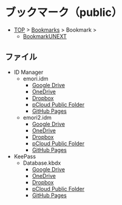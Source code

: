 # ブックマーク（public）

- [TOP](TOP.md) >  [Bookmarks](Bookmarks.md) > Bookmark >
  - [BookmarkUNEXT](BookmarkUNEXT.md)

## ファイル

- ID Manager
  - emori.idm
    - [Google Drive](https://drive.google.com/file/d/15nre4nFIvCp7HvvcTBwoXQU_lRjgb7m1/view?usp=sharing)
    - [OneDrive](https://onedrive.live.com/?authkey=%21ALMAzQ1bi4TXvH4&cid=CF765C54AE4BCFE6&id=CF765C54AE4BCFE6%2112370&parId=CF765C54AE4BCFE6%2112364&o=OneUp)
    - [Dropbox](https://www.dropbox.com/scl/fo/831ad1kacwow0pltde0tu/h/DATA/ID%20Manager?dl=0&preview=emori.idm&subfolder_nav_tracking=1)
    - [pCloud Public Folder](https://filedn.com/lsS9Mi27iAx7UfvQCOwoLWu/DATA/ID%20Manager/emori.idm)
    - [GitHub Pages](https://emori.github.io/public/DATA/ID%20Manager/emori.idm)
  - emori2.idm
    - [Google Drive](https://drive.google.com/file/d/15nWKejo2J5ifon8bWRXnN9RGDFiSHG-U/view?usp=sharing)
    - [OneDrive](https://onedrive.live.com/?authkey=%21ALMAzQ1bi4TXvH4&cid=CF765C54AE4BCFE6&id=CF765C54AE4BCFE6%2112369&parId=CF765C54AE4BCFE6%2112364&o=OneUp)
    - [Dropbox](https://www.dropbox.com/scl/fo/831ad1kacwow0pltde0tu/h/DATA/ID%20Manager?dl=0&preview=emori2.idm&subfolder_nav_tracking=1)
    - [pCloud Public Folder](https://filedn.com/lsS9Mi27iAx7UfvQCOwoLWu/DATA/ID%20Manager/emori2.idm)
    - [GitHub Pages](https://emori.github.io/public/DATA/ID%20Manager/emori2.idm)
- KeePass
  - Database.kbdx
    - [Google Drive](https://drive.google.com/file/d/15leP6jF8n0WR2KIhcwtv14097srMq1rP/view?usp=sharing)
    - [OneDrive](https://onedrive.live.com/?authkey=%21ALMAzQ1bi4TXvH4&cid=CF765C54AE4BCFE6&id=CF765C54AE4BCFE6%2112371&parId=CF765C54AE4BCFE6%2112365&o=OneUp)
    - [Dropbox](https://www.dropbox.com/scl/fo/831ad1kacwow0pltde0tu/h/DATA/KeePass?dl=0&preview=Database.kdbx&subfolder_nav_tracking=1)
    - [pCloud Public Folder](https://filedn.com/lsS9Mi27iAx7UfvQCOwoLWu/DATA/KeePass/Database.kdbx)
    - [GitHub Pages](https://emori.github.io/public/DATA/KeePass/Database.kdbx)

[](EOF)
